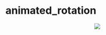 # animated_rotation

<div align='center'>
  <img src='https://github.com/phferreira/assets/blob/master/gifs/animated_rotation.gif'/>
</div>
